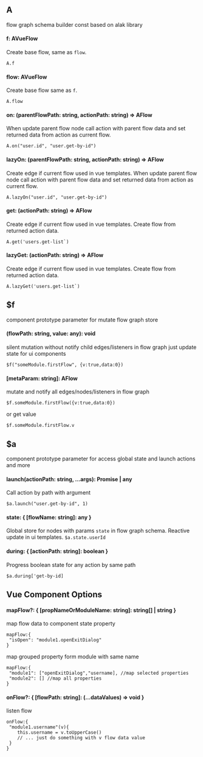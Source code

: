 ##  A
flow graph schema builder const based on alak library
####   f: AVueFlow 
 Create base flow, same as `flow`.
 ```
 A.f
 ```
####   flow: AVueFlow 
 Create base flow same as `f`.
 ```
 A.flow
 ```
####   on: (parentFlowPath: string, actionPath: string) => AFlow<any> 
 When update parent flow node call action with parent flow data and set returned data from action as current flow.
 ```
 A.on("user.id", "user.get-by-id")
 ```
####   lazyOn: (parentFlowPath: string, actionPath: string) => AFlow<any> 
  Create edge if current flow used in vue templates. When update parent flow node call action with parent flow data and set returned data from action as current flow.
 ```
 A.lazyOn("user.id", "user.get-by-id")
 ```
####   get: (actionPath: string) => AFlow<any> 
 Create edge if current flow used in vue templates. Create flow from returned action data.
 ```
 A.get('users.get-list`)
 ```
####   lazyGet: (actionPath: string) => AFlow<any> 
 Create edge if current flow used in vue templates. Create flow from returned action data.
 ```
 A.lazyGet('users.get-list`)
 ```
##  $f
 component prototype parameter for mutate flow graph store
####   (flowPath: string, value: any): void 
 silent mutation without notify child edges/listeners in flow graph
 just update state for ui components
 ```
 $f("someModule.firstFlow", {v:true,data:0})
 ```
####   [metaParam: string]: AFlow<any> 
 mutate and notify all edges/nodes/listeners in flow graph
 ```
 $f.someModule.firstFlow({v:true,data:0})
 ```
 or get value
 ```
 $f.someModule.firstFlow.v
 ```
##  $a
 component prototype parameter for access global state and launch actions and more
####   launch(actionPath: string, ...args): Promise<any> | any 
 Call action by path with argument
 ```
 $a.launch("user.get-by-id", 1)
 ```
####   state: { [flowName: string]: any } 
 Global store for nodes with params `state` in flow graph schema.
 Reactive update in ui templates.
 ```$a.state.userId```
####   during: { [actionPath: string]: boolean } 
 Progress boolean state for any action by same path
 ```
 $a.during['get-by-id]
 ```
##  Vue Component Options

####     mapFlow?: { [propNameOrModuleName: string]: string[] | string } 
 map flow data to component state property
 ```
 mapFlow:{
  "isOpen": "module1.openExitDialog"
 }
 ```
 map grouped property form module with same name
 ```
 mapFlow:{
  "module1": ["openExitDialog","username], //map selected properties
  "module2": [] //map all properties
 }
 ```
####     onFlow?: { [flowPath: string]: (...dataValues) => void } 
 listen flow
 ```
 onFlow:{
  "module1.username"(v){
     this.username = v.toUpperCase()
     // ... just do something with v flow data value
  }
 }
 ```

